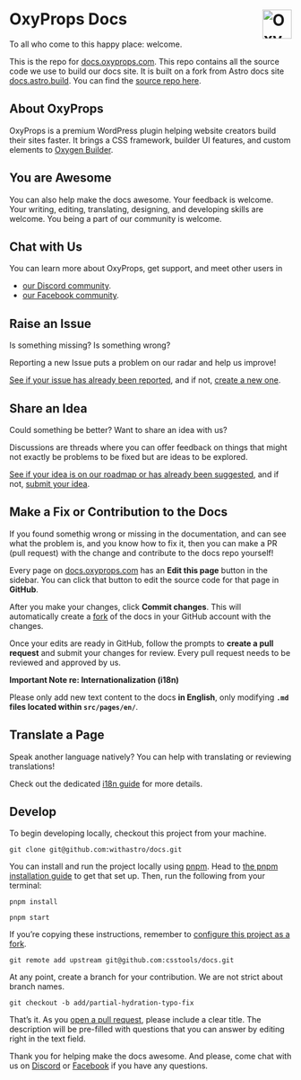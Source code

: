 # OxyProps Docs <img align="right" valign="center" height="52" width="52" src="https://avatars.githubusercontent.com/u/105321554" alt="OxyProps logo" />

To all who come to this happy place: welcome.

This is the repo for [docs.oxyprops.com](https://docs.oxyprops.com/).
This repo contains all the source code we use to build our docs site.
It is built on a fork from Astro docs site [docs.astro.build](https://docs.astro.build/).
You can find the [source repo here](https://github.com/withastro/docs).

## About OxyProps

OxyProps is a premium WordPress plugin helping website creators build their sites faster.
It brings a CSS framework, builder UI features, and custom elements to [Oxygen Builder](https://oxygenbuilder.com/).

## You are Awesome

You can also help make the docs awesome.
Your feedback is welcome.
Your writing, editing, translating, designing, and developing skills are welcome.
You being a part of our community is welcome.

## Chat with Us

You can learn more about OxyProps, get support, and meet other users in
- [our Discord community](https://discord.gg/AJyey5aP).
- [our Facebook community](https://www.facebook.com/groups/oxyprops).

## Raise an Issue

Is something missing?
Is something wrong?

Reporting a new Issue puts a problem on our radar and help us improve!

[See if your issue has already been reported](https://feedback.oxyprops.com/bugs), and if not, [create a new one](https://feedback.oxyprops.com/bugs).

## Share an Idea

Could something be better?
Want to share an idea with us?

Discussions are threads where you can offer feedback on things that might not exactly be problems to be fixed but are ideas to be explored. 

[See if your idea is on our roadmap or has already been suggested](https://feedback.oxyprops.com/bugs), and if not, [submit your idea](https://feedback.oxyprops.com/ideas).

## Make a Fix or Contribution to the Docs

If you found somethig wrong or missing in the documentation, and can see what the problem is, and you know how to fix it, then you can make a PR (pull request) with the change and contribute to the docs repo yourself!

Every page on [docs.oxyprops.com](https://docs.oxyprops.com/) has an **Edit this page** button in the sidebar.
You can click that button to edit the source code for that page in **GitHub**.

After you make your changes, click **Commit changes**.
This will automatically create a [fork](https://docs.github.com/en/pull-requests/collaborating-with-pull-requests/working-with-forks/about-forks) of the docs in your GitHub account with the changes.

Once your edits are ready in GitHub, follow the prompts to **create a pull request** and submit your changes for review.
Every pull request needs to be reviewed and approved by us.

**Important Note re: Internationalization (i18n)**

Please only add new text content to the docs **in English**, only modifying **`.md` files located within `src/pages/en/`**. 

## Translate a Page

Speak another language natively? You can help with translating or reviewing translations!

Check out the dedicated [i18n guide](src/i18n/README.md) for more details.

## Develop

To begin developing locally, checkout this project from your machine.

```shell
git clone git@github.com:withastro/docs.git
```

You can install and run the project locally using [pnpm](https://pnpm.io/). Head to [the pnpm installation guide](https://pnpm.io/installation) to get that set up. Then, run the following from your terminal:

```shell
pnpm install

pnpm start
```

If you’re copying these instructions, remember to [configure this project as a fork](https://docs.github.com/en/pull-requests/collaborating-with-pull-requests/working-with-forks/configuring-a-remote-for-a-fork).

```shell
git remote add upstream git@github.com:csstools/docs.git
```

At any point, create a branch for your contribution.
We are not strict about branch names.

```shell
git checkout -b add/partial-hydration-typo-fix
```

That’s it.
As you [open a pull request](https://github.com/withastro/astro/compare), please include a clear title. The description will be pre-filled with questions that you can answer by editing right in the text field.

Thank you for helping make the docs awesome.
And please, come chat with us on [Discord](https://astro.build/chat) or [Facebook](https://www.facebook.com/groups/oxyprops) if you have any questions.